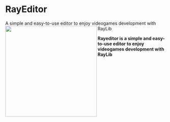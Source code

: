# RayEditor
A simple and easy-to-use editor to enjoy videogames development with RayLib
<img align="left" src="https://github.com/raysan5/raylib/blob/master/logo/raylib_logo_animation.gif" width="288px">

**Rayeditor is a simple and easy-to-use editor to enjoy videogames development with RayLib**